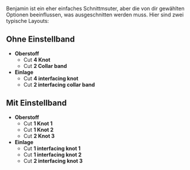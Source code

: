 Benjamin ist ein eher einfaches Schnittmsuter, aber die von dir gewählten Optionen beeinflussen, was ausgeschnitten werden muss. Hier sind zwei typische Layouts:

## Ohne Einstellband

 - **Oberstoff**
   - Cut **4 Knot**
   - Cut **2 Collar band**
 - **Einlage**
   - Cut **4 interfacing knot**
   - Cut **2 interfacing collar band**

## Mit Einstellband

 - **Oberstoff**
   - Cut **1 Knot 1**
   - Cut **1 Knot 2**
   - Cut **2 Knot 3**
 - **Einlage**
   - Cut **1 interfacing knot 1**
   - Cut **1 interfacing knot 2**
   - Cut **2 interfacing knot 3**

